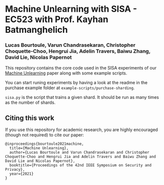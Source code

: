 # Machine Unlearning with SISA - EC523 with Prof. Kayhan Batmanghelich

### Lucas Bourtoule, Varun Chandrasekaran, Christopher Choquette-Choo, Hengrui Jia, Adelin Travers, Baiwu Zhang, David Lie, Nicolas Papernot
This repository contains the core code used in the SISA experiments of our [Machine Unlearning](https://arxiv.org/abs/1912.03817) paper along with some example scripts.

You can start runing experiments by having a look at the readme in the purchase example folder at ``example-scripts/purchase-sharding``.

``sisa.py`` is the script that trains a given shard. It should be run as many times as the number of shards.

## Citing this work

If you use this repository for academic research, you are highly encouraged
(though not required) to cite our paper:

```
@inproceedings{bourtoule2021machine,
  title={Machine Unlearning},
  author={Lucas Bourtoule and Varun Chandrasekaran and Christopher Choquette-Choo and Hengrui Jia and Adelin Travers and Baiwu Zhang and David Lie and Nicolas Papernot},
  booktitle={Proceedings of the 42nd IEEE Symposium on Security and Privacy},
  year={2021}
}
```
